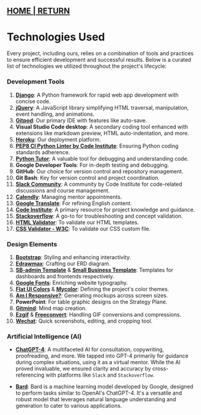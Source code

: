 ## [HOME | RETURN](https://github.com/plexoio/musa)

# Technologies Used

Every project, including ours, relies on a combination of tools and practices to ensure efficient development and successful results. Below is a curated list of technologies we utilized throughout the project's lifecycle:

### Development Tools

1. **[Django](https://www.djangoproject.com/)**: A Python framework for rapid web app development with concise code.
2. **[jQuery](https://jquery.com/)**: A JavaScript library simplifying HTML traversal, manipulation, event handling, and animations.
3. **[Gitpod](https://gitpod.io/plexoio)**: Our primary IDE with features like auto-save.
4. **Visual Studio Code desktop**: A secondary coding tool enhanced with extensions like markdown preview, HTML auto-indentation, and more.
5. **[Heroku](https://heroku.com/)**: Our deployment platform.
6. **[PEP8 CI Python Linter by Code Institute](https://pep8ci.herokuapp.com/)**: Ensuring Python coding standards adherence.
7. **[Python Tutor](https://pythontutor.com/)**: A valuable tool for debugging and understanding code.
8. **Google Developer Tools**: For in-depth testing and debugging.
9. **GitHub**: Our choice for version control and repository management.
10. **Git Bash**: Key for version control and project coordination.
11. **[Slack Community](https://slack.com/)**: A community by Code Institute for code-related discussions and course management.
12. **[Calendly](https://calendly.com/)**: Managing mentor appointments.
13. **[Google Translate](https://translate.google.com/)**: For refining English content.
14. **[Code Institute](https://codeinstitute.net/)**: A primary resource for project knowledge and guidance.
15. **[Stackoverflow](https://stackoverflow.com/)**: A go-to for troubleshooting and concept validation.
16. **[HTML Validator](https://validator.w3.or)**: To validate our HTML templates.
17. **[CSS Validator - W3C](https://jigsaw.w3.org/css-validator/validator)**: To validate our CSS custom file.

### Design Elements

1. **[Bootstrap](https://getbootstrap.com/docs/5.3/getting-started/introduction/)**: Styling and enhancing interactivity.
2. **[Edrawmax](https://www.edrawmax.com/)**: Crafting our ERD diagram.
3. **[SB-admin Template](https://startbootstrap.com/template/sb-admin)** & **[Small Business Template](https://startbootstrap.com/template/small-business)**: Templates for dashboards and frontends respectively.
4. **[Google Fonts](https://fonts.google.com/)**: Enriching website typography.
5. **[Flat UI Colors](https://flatuicolors.com/)** & **[Mycolor](https://mycolor.space/?hex=%2334495E&sub=1)**: Defining the project's color themes.
6. **[Am I Responsive?](https://ui.dev/amiresponsive)**: Generating mockups across screen sizes.
7. **PowerPoint**: For table graphic designs on the Strategy Plane.
8. **[Gitmind](https://gitmind.com/)**: Mind map creation.
9. **[Ezgif](https://ezgif.com/video-to-gif)** & **[Freeconvert](https://www.freeconvert.com/gif-compressor)**: Handling GIF conversions and compressions.
10. **[Wechat](https://www.wechat.com/)**: Quick screenshots, editing, and cropping tool.

### Artificial Intelligence (AI)

- **[ChatGPT-4](https://chat.openai.com/chat)**: A multifaceted AI for consultation, copywriting, proofreading, and more. We tapped into GPT-4 primarily for guidance during complex situations, using it as a virtual mentor. While the AI proved invaluable, we ensured clarity and accuracy by cross-referencing with platforms like `Slack` and `Stackoverflow`.

- **[Bard](https://bard.google.com/)**: Bard is a machine learning model developed by Google, designed to perform tasks similar to OpenAI's ChatGPT-4. It's a versatile and robust model that leverages natural language understanding and generation to cater to various applications.